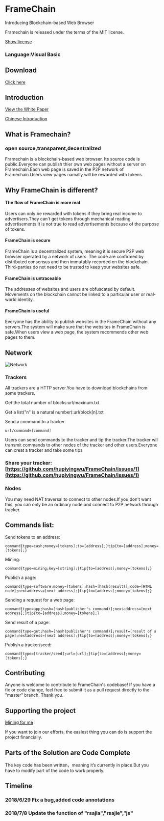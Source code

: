 ﻿# FrameChain
Introducing Blockchain-based Web Browser

Framechain is released under the terms of the MIT license.

[Show license](https://github.com/hupiyingwu/FrameChain/blob/master/LICENSE)

### Language:Visual Basic

## Download

[Click here](https://github.com/hupiyingwu/FrameChain/blob/master/FrameChain(EXE%2BCODE).zip)

## Introduction

[View the White Paper](https://github.com/hupiyingwu/FrameChain/blob/master/WhitePaper.pdf)

[Chinese Introduction](https://github.com/hupiyingwu/FrameChain/blob/master/Chinese.md)

## What is Framechain?

### open source,transparent,decentralized

Framechain is a blockchain-based web browser. Its source code is public.Everyone can publish thier own web pages without a server on Framechain.Each web page is saved in the P2P network of Framechain.Users view pages namally will be rewarded with tokens. 

## Why FrameChain is different?

#### The flow of FrameChain is more real

Users can only be rewarded with tokens if they bring real income to advertisers.They can't get tokens through mechanical reading advertisements.It is not true to read advertisements because of the purpose of tokens.

#### FrameChain is secure

FrameChain is a decentralized system, meaning it is secure P2P web browser operated by a network of users. The code are confirmed by distributed consensus and then immutably recorded on the blockchain. Third-parties do not need to be trusted to keep your websites safe.
    
#### FrameChain is untraceable

The addresses of websites and users are obfuscated by default. Movements on the blockchain cannot be linked to a particular user or real-world identity.

#### FrameChain is useful

Everyone has the ability to publish websites in the FrameChain without any servers.The system will make sure that the websites in FrameChain is safe.When users view a web page, the system recommends other web pages to them.

## Network

![Network](https://hupiyingwu.github.io/FrameChain/image/network.png)

### Trackers

All trackers are a HTTP server.You have to download blockchains from some trackers.

Get the total number of blocks:url/maxinum.txt

Get a list("n" is a natural number):url/block[n].txt

Send a command to a tracker

    url/command=[command]

Users can send commands to the tracker and tip the tracker.The tracker will transmit commands to other nodes of the tracker and other users.Everyone can creat a tracker and take some tips

### Share your tracker:[https://github.com/hupiyingwu/FrameChain/issues/1](https://github.com/hupiyingwu/FrameChain/issues/1)

### Nodes

You may need NAT traversal to connect to other nodes.If you don't want this, you can only be an ordinary node and connect to P2P network through tracker.

## Commands list:

Send tokens to an address:

    command{type=cash;money=[tokens];to=[address];}tip{to=[address];money=[tokens];}

Mining:

    command{type=mining;key=[string];}tip{to=[address];money=[tokens];}

Publish a page:

    command{type=software;money=[tokens];hash=[hash(result)];code=[HTML code];nextaddress=[next address];}tip{to=[address];money=[tokens];}

Sending a request for a web page:

    command{type=app;hash=[hash(publisher's command)];nextaddress=[next address];}tip{to=[address];money=[tokens];}

Send result of a page:

    command{type=get;hash=[hash(publisher's command)];result=[result of a page];nextaddress=[next address];}tip{to=[address];money=[tokens];}

Publish a tracker/seed:

    command{type=[tracker/seed];url=[url];}tip{to=[address];money=[tokens];}
    
## Contributing

Anyone is welcome to contribute to FrameChain's codebase! If you have a fix or code change, feel free to submit it as a pull request directly to the "master" branch. Thank you.

## Supporting the project



[Mining for me](https://cnhv.co/7710u)

 If you want to join our efforts, the easiest thing you can do is support the project financially. 

## Parts of the Solution are Code Complete

The key code has been written，meaning it’s currently in place.But you have to modify part of the code to work properly.

## Timeline

### 2018/6/29 Fix a bug,added code annotations

### 2018/7/8 Update the function of "rsajia","rsajie","js"


